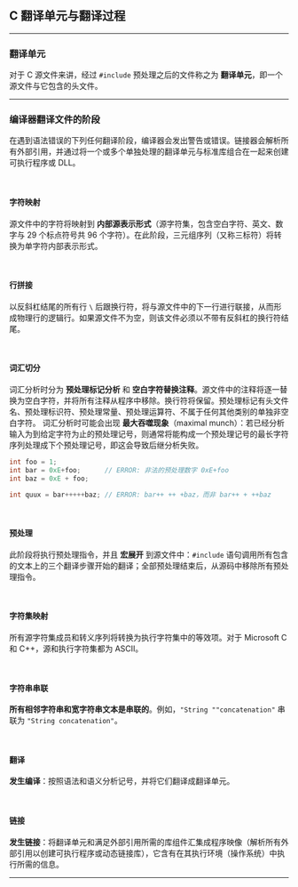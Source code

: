 ## C 翻译单元与翻译过程

---
### 翻译单元

对于 C 源文件来讲，经过 ```#include``` 预处理之后的文件称之为 **翻译单元**，即一个源文件与它包含的头文件。

---
### 编译器翻译文件的阶段

在遇到语法错误的下列任何翻译阶段，编译器会发出警告或错误。链接器会解析所有外部引用，并通过将一个或多个单独处理的翻译单元与标准库组合在一起来创建可执行程序或 DLL。

<br>

#### 字符映射

源文件中的字符将映射到 **内部源表示形式**（源字符集，包含空白字符、英文、数字与 29 个标点符号共 96 个字符）。在此阶段，三元组序列（又称三标符）将转换为单字符内部表示形式。

<br>

#### 行拼接

以反斜杠结尾的所有行 ```\``` 后跟换行符，将与源文件中的下一行进行联接，从而形成物理行的逻辑行。如果源文件不为空，则该文件必须以不带有反斜杠的换行符结尾。

<br>

#### 词汇切分

词汇分析时分为 **预处理标记分析** 和 **空白字符替换注释**。源文件中的注释将逐一替换为空白字符，并将所有注释从程序中移除。换行符将保留。预处理标记有头文件名、预处理标识符、预处理常量、预处理运算符、不属于任何其他类别的单独非空白字符。
词汇分析时可能会出现 **最大吞噬现象**（maximal munch）：若已经分析输入为到给定字符为止的预处理记号，则通常将能构成一个预处理记号的最长字符序列处理成下个预处理记号，即这会导致后继分析失败。

```c
int foo = 1;
int bar = 0xE+foo;   	// ERROR: 非法的预处理数字 0xE+foo
int baz = 0xE + foo;

int quux = bar+++++baz; // ERROR: bar++ ++ +baz，而非 bar++ + ++baz
```

<br>

#### 预处理

此阶段将执行预处理指令，并且 **宏展开** 到源文件中：```#include``` 语句调用所有包含的文本上的三个翻译步骤开始的翻译；全部预处理结束后，从源码中移除所有预处理指令。

<br>

#### 字符集映射

所有源字符集成员和转义序列将转换为执行字符集中的等效项。对于 Microsoft C 和 C++，源和执行字符集都为 ASCII。

<br>

#### 字符串串联

**所有相邻字符串和宽字符串文本是串联的**。例如，```"String ""concatenation"``` 串联为 `"String concatenation"`。

<br>

#### 翻译

**发生编译**：按照语法和语义分析记号，并将它们翻译成翻译单元。

<br>

#### 链接

**发生链接**：将翻译单元和满足外部引用所需的库组件汇集成程序映像（解析所有外部引用以创建可执行程序或动态链接库），它含有在其执行环境（操作系统）中执行所需的信息。

---